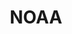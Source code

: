 ---
# This topic lives at
# https://digital.gov/topics/noaa

slug: "noaa"

# Topic Title
title: "NOAA"

# description — keep it short and clear
summary: ""


# Weight
weight: 1

# For more information on managing topics,
# see https://github.com/GSA/digitalgov.gov/wiki
---